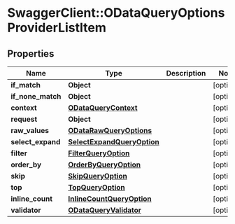 # SwaggerClient::ODataQueryOptionsProviderListItem

## Properties
Name | Type | Description | Notes
------------ | ------------- | ------------- | -------------
**if_match** | **Object** |  | [optional] 
**if_none_match** | **Object** |  | [optional] 
**context** | [**ODataQueryContext**](ODataQueryContext.md) |  | [optional] 
**request** | **Object** |  | [optional] 
**raw_values** | [**ODataRawQueryOptions**](ODataRawQueryOptions.md) |  | [optional] 
**select_expand** | [**SelectExpandQueryOption**](SelectExpandQueryOption.md) |  | [optional] 
**filter** | [**FilterQueryOption**](FilterQueryOption.md) |  | [optional] 
**order_by** | [**OrderByQueryOption**](OrderByQueryOption.md) |  | [optional] 
**skip** | [**SkipQueryOption**](SkipQueryOption.md) |  | [optional] 
**top** | [**TopQueryOption**](TopQueryOption.md) |  | [optional] 
**inline_count** | [**InlineCountQueryOption**](InlineCountQueryOption.md) |  | [optional] 
**validator** | [**ODataQueryValidator**](ODataQueryValidator.md) |  | [optional] 


